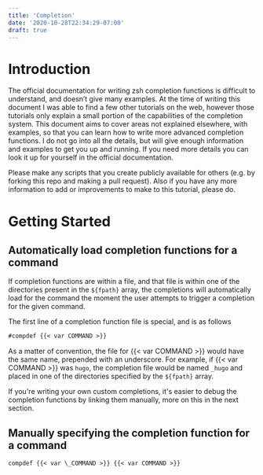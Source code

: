 ```yaml
---
title: 'Completion'
date: '2020-10-28T22:34:29-07:00'
draft: true
---
```


# Introduction

The official documentation for writing zsh completion functions is difficult to
understand, and doesn’t give many examples. At the time of writing this document
I was able to find a few other tutorials on the web, however those tutorials
only explain a small portion of the capabilities of the completion system. This
document aims to cover areas not explained elsewhere, with examples, so that you
can learn how to write more advanced completion functions. I do not go into all
the details, but will give enough information and examples to get you up and
running. If you need more details you can look it up for yourself in the
official documentation.

Please make any scripts that you create publicly available for others (e.g. by
forking this repo and making a pull request). Also if you have any more
information to add or improvements to make to this tutorial, please do.


# Getting Started

## Automatically load completion functions for a command

If completion functions are within a file, and that file is within one of the
directories present in the `${fpath}` array, the completions will automatically
load for the command the moment the user attempts to trigger a completion for
the given command.

The first line of a completion function file is special, and is as follows

```txt
#compdef {{< var COMMAND >}}
```

As a matter of convention, the file for {{< var COMMAND >}} would have the same
name, prepended with an underscore. For example, if {{< var COMMAND >}} was
`hugo`, the completion file would be named `_hugo` and placed in one of the
directories specified by the `${fpath}` array.

If you're writing your own custom completions, it's easier to debug the
completion functions by linking them manually, more on this in the next section.

## Manually specifying the completion function for a command

```shell script
compdef {{< var \_COMMAND >}} {{< var COMMAND >}}
```
